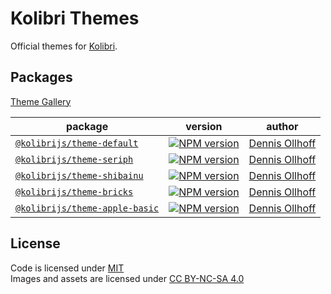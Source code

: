 # Kolibri Themes

Official themes for [Kolibri](https://github.com/kolibrijs/kolibri).

## Packages

[Theme Gallery](https://kolibri.show/themes/gallery.html)

| package | version | author |
| --- | --- | --- |
| [`@kolibrijs/theme-default`](./packages/theme-default) | [![NPM version](https://img.shields.io/npm/v/@kolibrijs/theme-default?color=2B90B6&label=)](https://www.npmjs.com/package/@kolibri/theme-default) | [Dennis Ollhoff](https://github.com/nyxb) |
| [`@kolibrijs/theme-seriph`](./packages/theme-seriph) | [![NPM version](https://img.shields.io/npm/v/@kolibrijs/theme-seriph?color=2B90B6&label=)](https://www.npmjs.com/package/@kolibri/theme-seriph) | [Dennis Ollhoff](https://github.com/nyxb) |
| [`@kolibrijs/theme-shibainu`](./packages/theme-shibainu) | [![NPM version](https://img.shields.io/npm/v/@kolibrijs/theme-shibainu?color=2B90B6&label=)](https://www.npmjs.com/package/@kolibri/theme-shibainu) | [Dennis Ollhoff](https://github.com/nyxb) |
| [`@kolibrijs/theme-bricks`](./packages/theme-bricks) | [![NPM version](https://img.shields.io/npm/v/@kolibrijs/theme-bricks?color=2B90B6&label=)](https://www.npmjs.com/package/@kolibri/theme-bricks) | [Dennis Ollhoff](https://github.com/nyxb) |
| [`@kolibrijs/theme-apple-basic`](./packages/theme-apple-basic) | [![NPM version](https://img.shields.io/npm/v/@kolibrijs/theme-apple-basic?color=2B90B6&label=)](https://www.npmjs.com/package/@kolibri/theme-apple-basic) | [Dennis Ollhoff](https://github.com/nyxb) |

## License

Code is licensed under [MIT](./LICENSE)<br>
Images and assets are licensed under [CC BY-NC-SA 4.0](https://creativecommons.org/licenses/by-nc-sa/4.0)
